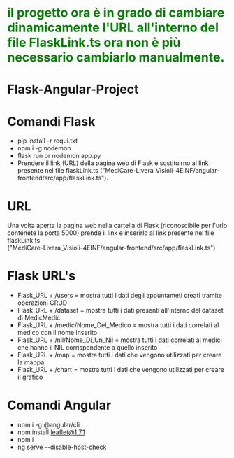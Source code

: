 <h1 style="color: green">il progetto ora è in grado di cambiare dinamicamente l'URL all'interno del file FlaskLink.ts ora non è più necessario cambiarlo manualmente. <h1>

# Flask-Angular-Project
# Comandi Flask
- pip install -r requi.txt
- npm i -g nodemon
- flask run or nodemon app.py
- Prendere il link (URL) della pagina web di Flask e sostituirno al link presente nel file flaskLink.ts ("MediCare-Livera_Visioli-4EINF/angular- frontend/src/app/flaskLink.ts").

# URL
Una volta aperta la pagina web nella cartella di Flask (riconoscibile per l'urlo contenete la porta 5000) prende il link e inserirlo al link presente nel file flaskLink.ts <br>("MediCare-Livera_Visioli-4EINF/angular-frontend/src/app/flaskLink.ts")

# Flask URL's
- Flask_URL + /users = mostra tutti i dati degli appuntameti creati tramite operazioni CRUD
- Flask_URL + /dataset = mostra tutti i dati presenti all'interno del dataset di MedicMedic
- Flask_URL + /medic/Nome_Del_Medico = mostra tutti i dati correlati al medico con il nome inserito
- Flask_URL + /nil/Nome_Di_Un_Nil = mostra tutti i dati correlati ai medici che hanno il NIL corrispondente a quello inserito
- Flask_URL + /map = mostra tutti i dati che vengono utilizzati per creare la mappa
- Flask_URL + /chart = mostra tutti i dati che vengono utilizzati per creare il grafico

# Comandi Angular
- npm i -g @angular/cli
- npm install leaflet@1.7.1
- npm i
- ng serve --disable-host-check
